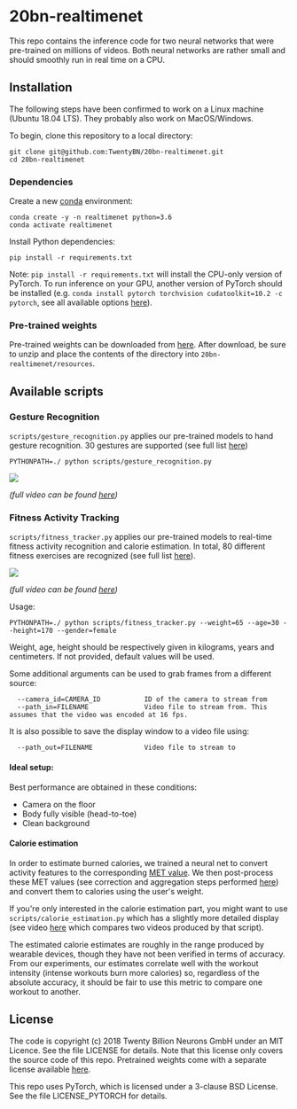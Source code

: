 # 20bn-realtimenet

This repo contains the inference code for two neural networks that were pre-trained on millions of videos. Both neural
networks are rather small and should smoothly run in real time on a CPU. 

## Installation

The following steps have been confirmed to work on a Linux machine (Ubuntu 18.04 LTS). They probably also work on MacOS/Windows.

To begin, clone this repository to a local directory:
```
git clone git@github.com:TwentyBN/20bn-realtimenet.git
cd 20bn-realtimenet
```

### Dependencies

Create a new [conda](https://docs.conda.io/en/latest/miniconda.html) environment:

```shell
conda create -y -n realtimenet python=3.6
conda activate realtimenet
```


Install Python dependencies:

```shell
pip install -r requirements.txt
```

Note: `pip install -r requirements.txt` will install the CPU-only version of PyTorch. To run inference on your GPU, 
another version of PyTorch should be installed (e.g. `conda install pytorch torchvision cudatoolkit=10.2 -c pytorch`, 
see all available options [here](https://pytorch.org/)).


### Pre-trained weights

Pre-trained weights can be downloaded from [here](https://20bn.com/licensing/sdk/evaluation). After download, be sure to unzip and place the contents of the directory into `20bn-realtimenet/resources`.

## Available scripts

### Gesture Recognition

`scripts/gesture_recognition.py` applies our pre-trained models to hand gesture recognition. 30 gestures are supported (see full list 
[here](https://github.com/TwentyBN/20bn-realtimenet/blob/7651d24967de7eb12912297747de8174950eb74e/realtimenet/downstream_tasks/gesture_recognition/__init__.py))

```shell
PYTHONPATH=./ python scripts/gesture_recognition.py
```

![](gifs/gesture_recognition.gif)

*(full video can be found [here](https://drive.google.com/file/d/1G5OaCsPco_4H7F5-s6n2Mm3wI5V9K6WE/view?usp=sharing))*


### Fitness Activity Tracking

`scripts/fitness_tracker.py` applies our pre-trained models to real-time fitness activity recognition and calorie estimation. 
In total, 80 different fitness exercises are recognized (see full list 
[here](https://github.com/TwentyBN/20bn-realtimenet/blob/d539046fe71e43e37ad439d08e093ea1f489bd29/realtimenet/downstream_tasks/fitness_activity_recognition/__init__.py)).

![](gifs/fitness_tracking.gif)

*(full video can be found [here](https://drive.google.com/file/d/1f1y0wg7Y1kpSBwKSEFx1TDoD5lGA8DtQ/view?usp=sharing))*

Usage:

```shell
PYTHONPATH=./ python scripts/fitness_tracker.py --weight=65 --age=30 --height=170 --gender=female
```

Weight, age, height should be respectively given in kilograms, years and centimeters. If not provided, default values will be used.

Some additional arguments can be used to grab frames from a different source:
```
  --camera_id=CAMERA_ID           ID of the camera to stream from
  --path_in=FILENAME              Video file to stream from. This assumes that the video was encoded at 16 fps.
```

It is also possible to save the display window to a video file using:
```
  --path_out=FILENAME             Video file to stream to
```

#### Ideal setup:

Best performance are obtained in these conditions: 
- Camera on the floor 
- Body fully visible (head-to-toe) 
- Clean background 


#### Calorie estimation

In order to estimate burned calories, we trained a neural net to convert activity features to the corresponding [MET value](https://en.wikipedia.org/wiki/Metabolic_equivalent_of_task).
We then post-process these MET values (see correction and aggregation steps performed [here](https://github.com/TwentyBN/20bn-realtimenet/blob/7651d24967de7eb12912297747de8174950eb74e/realtimenet/downstream_tasks/calorie_estimation/calorie_accumulator.py)) 
and convert them to calories using the user's weight.

If you're only interested in the calorie estimation part, you might want to use `scripts/calorie_estimation.py` which has a slightly more
detailed display (see video [here](https://drive.google.com/file/d/1VIAnFPm9JJAbxTMchTazUE3cRRgql6Z6/view?usp=sharing) which compares two videos produced by that script).

The estimated calorie estimates are roughly in the range produced by wearable devices, though they have not been verified in terms of accuracy. 
From our experiments, our estimates correlate well with the workout intensity (intense workouts burn more calories) so, regardless of the absolute accuracy, it should be fair to use this metric to compare one workout to another.


## License 

The code is copyright (c) 2018 Twenty Billion Neurons GmbH under an MIT Licence. See the file LICENSE for details. Note that this license 
only covers the source code of this repo. Pretrained weights come with a separate license available [here](https://20bn.com/licensing/sdk/evaluation).

This repo uses PyTorch, which is licensed under a 3-clause BSD License. See the file LICENSE_PYTORCH for details.